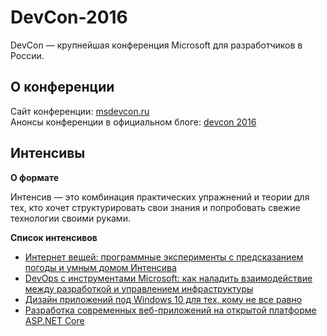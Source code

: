 # DevCon-2016
DevCon — крупнейшая конференция Microsoft для разработчиков в России.<br>
<h2>О конференции</h2>
Сайт конференции: <a href="http://msdevcon.ru">msdevcon.ru</a> <br>
Анонсы конференции в официальном блоге: <a href="https://habrahabr.ru/search/?target_type=posts&q=%5Bdevcon%202016%5D&order_by=date">devcon 2016</a> 

<h2>Интенсивы</h2>

<b>О формате</b> <br>

Интенсив — это комбинация практических упражнений и теории для тех, кто хочет 
структурировать свои знания и попробовать свежие технологии своими руками.

<b>Список интенсивов</b>
<ul>
<li><a href="https://github.com/evangelism/DevCon-2016/tree/master/IoT%20intensive">Интернет вещей: программные эксперименты с предсказанием погоды и умным домом
Интенсива</a></li>
<li><a href="https://github.com/evangelism/DevCon-2016/tree/master/DevOps%20intensive">DevOps с инструментами Microsoft: как наладить взаимодействие между разработкой и управлением инфраструктуры</a></li>
<li><a href="https://github.com/evangelism/DevCon-2016/tree/master/Design%20intensive">Дизайн приложений под Windows 10 для тех, кому не все равно</a></li>
<li><a href="https://github.com/evangelism/DevCon-2016/tree/master/ASP.NET%20Core%20intensive">Разработка современных веб-приложений на открытой платформе ASP.NET Core</a></li></ul>


